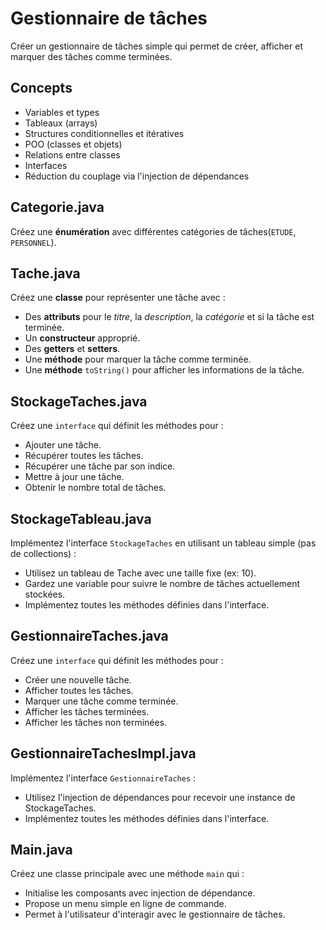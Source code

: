 # Gestionnaire de tâches
Créer un gestionnaire de tâches simple qui permet de créer, afficher et marquer des tâches comme terminées.

## Concepts
- Variables et types
- Tableaux (arrays)
- Structures conditionnelles et itératives
- POO (classes et objets)
- Relations entre classes
- Interfaces
- Réduction du couplage via l'injection de dépendances

## Categorie.java
Créez une __énumération__ avec différentes catégories de tâches(`ETUDE`, `PERSONNEL`).

## Tache.java
Créez une __classe__ pour représenter une tâche avec :

- Des __attributs__ pour le _titre_, la _description_, la _catégorie_ et si la tâche est terminée.
- Un __constructeur__ approprié.
- Des __getters__ et __setters__.
- Une __méthode__ pour marquer la tâche comme terminée.
- Une __méthode__ `toString()` pour afficher les informations de la tâche.

## StockageTaches.java
Créez une `interface` qui définit les méthodes pour :

- Ajouter une tâche.
- Récupérer toutes les tâches.
- Récupérer une tâche par son indice.
- Mettre à jour une tâche.
- Obtenir le nombre total de tâches.

## StockageTableau.java
Implémentez l'interface `StockageTaches` en utilisant un tableau simple (pas de collections) :

- Utilisez un tableau de Tache avec une taille fixe (ex: 10).
- Gardez une variable pour suivre le nombre de tâches actuellement stockées.
- Implémentez toutes les méthodes définies dans l'interface.

## GestionnaireTaches.java
Créez une `interface` qui définit les méthodes pour :

- Créer une nouvelle tâche.
- Afficher toutes les tâches.
- Marquer une tâche comme terminée.
- Afficher les tâches terminées.
- Afficher les tâches non terminées.

## GestionnaireTachesImpl.java
Implémentez l'interface `GestionnaireTaches` :

- Utilisez l'injection de dépendances pour recevoir une instance de StockageTaches.
- Implémentez toutes les méthodes définies dans l'interface.

## Main.java
Créez une classe principale avec une méthode `main` qui :

- Initialise les composants avec injection de dépendance.
- Propose un menu simple en ligne de commande.
- Permet à l'utilisateur d'interagir avec le gestionnaire de tâches.

